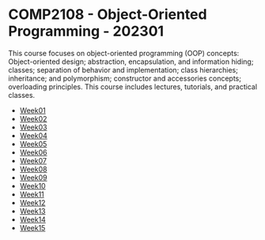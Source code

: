 # COMP2108 - Object-Oriented Programming - 202301


This course focuses on object-oriented programming (OOP) concepts: Object-oriented design; abstraction, encapsulation, and
information hiding; classes; separation of behavior and implementation; class hierarchies; inheritance; and polymorphism; constructor
and accessories concepts; overloading principles. This course includes lectures, tutorials, and practical classes.

- [Week01](https://su-fcit-hasan.github.io/COMP2108/week01)
- [Week02](https://su-fcit-hasan.github.io/COMP2108/week02)
- [Week03](https://su-fcit-hasan.github.io/COMP2108/week03)
- [Week04](https://su-fcit-hasan.github.io/COMP2108/week04)
- [Week05](https://su-fcit-hasan.github.io/COMP2108/week05)
- [Week06](https://su-fcit-hasan.github.io/COMP2108/week06)
- [Week07](https://su-fcit-hasan.github.io/COMP2108/week07)
- [Week08](https://su-fcit-hasan.github.io/COMP2108/week08)
- [Week09](https://su-fcit-hasan.github.io/COMP2108/week09)
- [Week10](https://su-fcit-hasan.github.io/COMP2108/week10)
- [Week11](https://su-fcit-hasan.github.io/COMP2108/week11)
- [Week12](https://su-fcit-hasan.github.io/COMP2108/week12)
- [Week13](https://su-fcit-hasan.github.io/COMP2108/week13)
- [Week14](https://su-fcit-hasan.github.io/COMP2108/week14)
- [Week15](https://su-fcit-hasan.github.io/COMP2108/week15)
